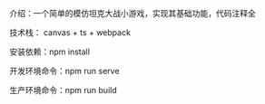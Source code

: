介绍：一个简单的模仿坦克大战小游戏，实现其基础功能，代码注释全

技术栈： canvas + ts + webpack

安装依赖：npm install

开发环境命令：npm run serve

生产环境命令：npm run build